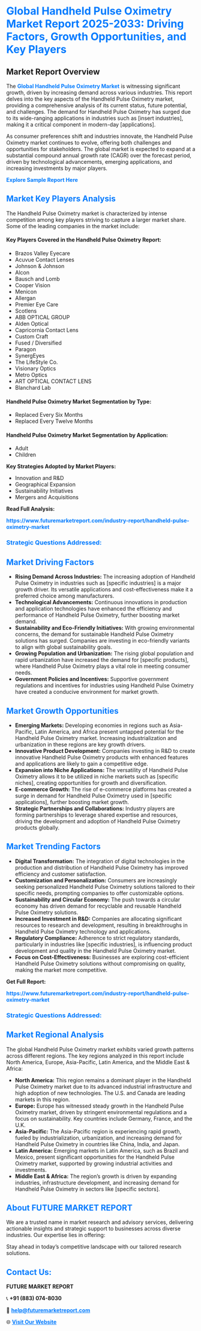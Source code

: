 <h1 style="color: #007BFF;">Global Handheld Pulse Oximetry Market Report 2025-2033: Driving Factors, Growth Opportunities, and Key Players</h1>

<section id="overview">
<h2>Market Report Overview</h2>
<p>The <a href="https://www.futuremarketreport.com/industry-report/handheld-pulse-oximetry-market" style="color: #007BFF; text-decoration: none;"><strong>Global Handheld Pulse Oximetry Market</strong></a> is witnessing significant growth, driven by increasing demand across various industries. This report delves into the key aspects of the Handheld Pulse Oximetry market, providing a comprehensive analysis of its current status, future potential, and challenges. The demand for Handheld Pulse Oximetry has surged due to its wide-ranging applications in industries such as [insert industries], making it a critical component in modern-day [applications].</p>
<p>As consumer preferences shift and industries innovate, the Handheld Pulse Oximetry market continues to evolve, offering both challenges and opportunities for stakeholders. The global market is expected to expand at a substantial compound annual growth rate (CAGR) over the forecast period, driven by technological advancements, emerging applications, and increasing investments by major players.</p>
</section>

<section id="overview">
<p><a href="https://www.futuremarketreport.com/request-sample/reportId=35099" style="color: #007BFF; text-decoration: none;"><strong>Explore Sample Report Here</strong></a></p>
</section>

<section id="key-players">
<h2 style="color: #007BFF;">Market Key Players Analysis</h2>
<p>The Handheld Pulse Oximetry market is characterized by intense competition among key players striving to capture a larger market share. Some of the leading companies in the market include:</p>
<h4>Key Players Covered in the Handheld Pulse Oximetry Report:</h4>
<ul><li>Brazos Valley Eyecare</li><li>Acuvue Contact Lenses</li><li>Johnson &amp; Johnson</li><li>Alcon</li><li>Bausch and Lomb</li><li>Cooper Vision</li><li>Menicon</li><li>Allergan</li><li>Premier Eye Care</li><li>Scotlens</li><li>ABB OPTICAL GROUP</li><li>Alden Optical</li><li>Capricornia Contact Lens</li><li>Custom Craft</li><li>Fused / Diversified</li><li>Paragon</li><li>SynergEyes</li><li>The LifeStyle Co.</li><li>Visionary Optics</li><li>Metro Optics</li><li>ART OPTICAL CONTACT LENS</li><li>Blanchard Lab</li></ul>
<h4>Handheld Pulse Oximetry Market Segmentation by Type:</h4>
<ul><li>Replaced Every Six Months</li><li>Replaced Every Twelve Months</li></ul>

<h4>Handheld Pulse Oximetry Market Segmentation by Application:</h4>
<ul><li>Adult</li><li>Children</li></ul>
<p><strong>Key Strategies Adopted by Market Players:</strong></p>
<ul>
<li>Innovation and R&D</li>
<li>Geographical Expansion</li>
<li>Sustainability Initiatives</li>
<li>Mergers and Acquisitions</li>
</ul>
</section>

<section>
<p><strong>Read Full Analysis: </strong></p><a href="https://www.futuremarketreport.com/industry-report/handheld-pulse-oximetry-market" style="color: #007BFF; text-decoration: none;"><strong>https://www.futuremarketreport.com/industry-report/handheld-pulse-oximetry-market</strong></a>
<h3 style="color: #007BFF;">Strategic Questions Addressed:</h3>
</section>

<section id="driving-factors">
<h2 style="color: #007BFF;">Market Driving Factors</h2>
<ul>
<li><strong>Rising Demand Across Industries:</strong> The increasing adoption of Handheld Pulse Oximetry in industries such as [specific industries] is a major growth driver. Its versatile applications and cost-effectiveness make it a preferred choice among manufacturers.</li>
<li><strong>Technological Advancements:</strong> Continuous innovations in production and application technologies have enhanced the efficiency and performance of Handheld Pulse Oximetry, further boosting market demand.</li>
<li><strong>Sustainability and Eco-Friendly Initiatives:</strong> With growing environmental concerns, the demand for sustainable Handheld Pulse Oximetry solutions has surged. Companies are investing in eco-friendly variants to align with global sustainability goals.</li>
<li><strong>Growing Population and Urbanization:</strong> The rising global population and rapid urbanization have increased the demand for [specific products], where Handheld Pulse Oximetry plays a vital role in meeting consumer needs.</li>
<li><strong>Government Policies and Incentives:</strong> Supportive government regulations and incentives for industries using Handheld Pulse Oximetry have created a conducive environment for market growth.</li>
</ul>
</section>

<section id="growth-opportunities">
<h2 style="color: #007BFF;">Market Growth Opportunities</h2>
<ul>
<li><strong>Emerging Markets:</strong> Developing economies in regions such as Asia-Pacific, Latin America, and Africa present untapped potential for the Handheld Pulse Oximetry market. Increasing industrialization and urbanization in these regions are key growth drivers.</li>
<li><strong>Innovative Product Development:</strong> Companies investing in R&D to create innovative Handheld Pulse Oximetry products with enhanced features and applications are likely to gain a competitive edge.</li>
<li><strong>Expansion into Niche Applications:</strong> The versatility of Handheld Pulse Oximetry allows it to be utilized in niche markets such as [specific niches], creating opportunities for growth and diversification.</li>
<li><strong>E-commerce Growth:</strong> The rise of e-commerce platforms has created a surge in demand for Handheld Pulse Oximetry used in [specific applications], further boosting market growth.</li>
<li><strong>Strategic Partnerships and Collaborations:</strong> Industry players are forming partnerships to leverage shared expertise and resources, driving the development and adoption of Handheld Pulse Oximetry products globally.</li>
</ul>
</section>

<section id="trending-factors">
<h2 style="color: #007BFF;">Market Trending Factors</h2>
<ul>
<li><strong>Digital Transformation:</strong> The integration of digital technologies in the production and distribution of Handheld Pulse Oximetry has improved efficiency and customer satisfaction.</li>
<li><strong>Customization and Personalization:</strong> Consumers are increasingly seeking personalized Handheld Pulse Oximetry solutions tailored to their specific needs, prompting companies to offer customizable options.</li>
<li><strong>Sustainability and Circular Economy:</strong> The push towards a circular economy has driven demand for recyclable and reusable Handheld Pulse Oximetry solutions.</li>
<li><strong>Increased Investment in R&D:</strong> Companies are allocating significant resources to research and development, resulting in breakthroughs in Handheld Pulse Oximetry technology and applications.</li>
<li><strong>Regulatory Compliance:</strong> Adherence to strict regulatory standards, particularly in industries like [specific industries], is influencing product development and quality in the Handheld Pulse Oximetry market.</li>
<li><strong>Focus on Cost-Effectiveness:</strong> Businesses are exploring cost-efficient Handheld Pulse Oximetry solutions without compromising on quality, making the market more competitive.</li>
</ul>
</section>

<section>
<p><strong>Get Full Report: </strong></p><a href="https://www.futuremarketreport.com/industry-report/handheld-pulse-oximetry-market" style="color: #007BFF; text-decoration: none;"><strong>https://www.futuremarketreport.com/industry-report/handheld-pulse-oximetry-market</strong></a>
<h3 style="color: #007BFF;">Strategic Questions Addressed:</h3>
</section>


<section id="regional-analysis">
<h2 style="color: #007BFF;">Market Regional Analysis</h2>
<p>The global Handheld Pulse Oximetry market exhibits varied growth patterns across different regions. The key regions analyzed in this report include North America, Europe, Asia-Pacific, Latin America, and the Middle East & Africa:</p>
<ul>
<li><strong>North America:</strong> This region remains a dominant player in the Handheld Pulse Oximetry market due to its advanced industrial infrastructure and high adoption of new technologies. The U.S. and Canada are leading markets in this region.</li>
<li><strong>Europe:</strong> Europe has witnessed steady growth in the Handheld Pulse Oximetry market, driven by stringent environmental regulations and a focus on sustainability. Key countries include Germany, France, and the U.K.</li>
<li><strong>Asia-Pacific:</strong> The Asia-Pacific region is experiencing rapid growth, fueled by industrialization, urbanization, and increasing demand for Handheld Pulse Oximetry in countries like China, India, and Japan.</li>
<li><strong>Latin America:</strong> Emerging markets in Latin America, such as Brazil and Mexico, present significant opportunities for the Handheld Pulse Oximetry market, supported by growing industrial activities and investments.</li>
<li><strong>Middle East & Africa:</strong> The region’s growth is driven by expanding industries, infrastructure development, and increasing demand for Handheld Pulse Oximetry in sectors like [specific sectors].</li>
</ul>
</section>

<footer>
<h2 style="color: #007BFF;">About FUTURE MARKET REPORT</h2>
<p>We are a trusted name in market research and advisory services, delivering actionable insights and strategic support to businesses across diverse industries. Our expertise lies in offering:</p>

<p>Stay ahead in today’s competitive landscape with our tailored research solutions.</p>

<h2 style="color: #007BFF;">Contact Us:</h2>
<p><strong>FUTURE MARKET REPORT</strong></p>
<p>📞 <strong>+91 (883) 074-8030</strong></p>
<p>📧 <strong><a href="mailto:help@futuremarketreport.com" style="color: #007BFF;">help@futuremarketreport.com</a></strong></p>
<p>🌐 <strong><a href="https://www.futuremarketreport.com/" style="color: #007BFF;">Visit Our Website</a></strong></p>
</footer>